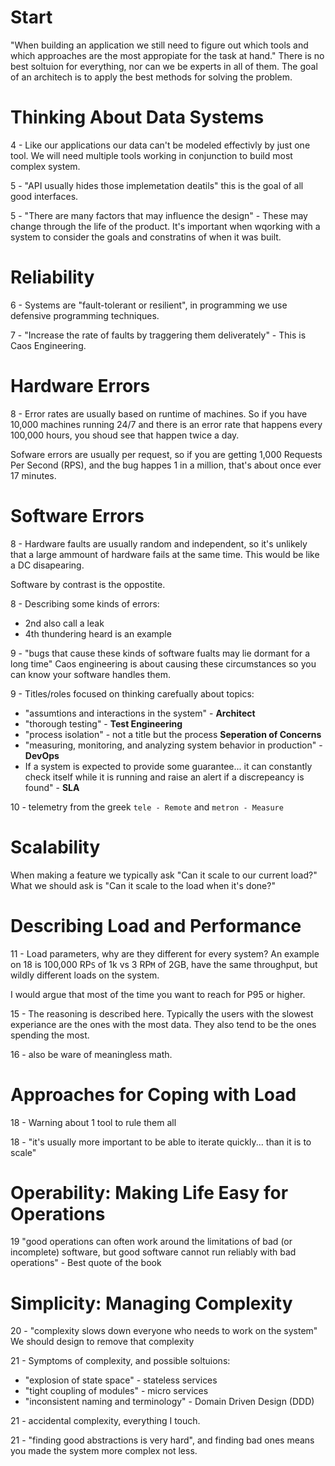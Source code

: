 # Start
"When building an application we still need to figure out which tools and which approaches are the most appropiate for the task at hand." There is no best soltuion for everything, nor can we be experts in all of them.  The goal of an architech is to apply the best methods for solving the problem.

# Thinking About Data Systems
4 - Like our applications our data can't be modeled effectivly by just one tool.  We will need multiple tools working in conjunction to build most complex system.

5 - "API usually hides those implemetation deatils" this is the goal of all good interfaces.

5 - "There are many factors that may influence the design" - These may change through the life of the product.  It's important when wqorking with a system to consider the goals and constratins of when it was built.

# Reliability
6 - Systems are "fault-tolerant or resilient", in programming we use defensive programming techniques.

7 - "Increase the rate of faults by traggering them deliverately" - This is Caos Engineering.

# Hardware Errors
8 - Error rates are usually based on runtime of machines.  So if you have 10,000 machines running 24/7 and there is an error rate that happens every 100,000 hours, you shoud see that happen twice a day.

Sofware errors are usually per request, so if you are getting 1,000 Requests Per Second (RPS), and the bug happes 1 in a million, that's about once ever 17 minutes.

# Software Errors
8 - Hardware faults are usually random and independent, so it's unlikely that a large ammount of hardware fails at the same time.  This would be like a DC disapearing.

Software by contrast is the oppostite.

8 - Describing some kinds of errors:
- 2nd also call a leak
- 4th thundering heard is an example

9 - "bugs that cause these kinds of software fualts may lie dormant for a long time" Caos engineering is about causing these circumstances so you can know your software handles them.

9 - Titles/roles focused on thinking carefually about topics:
- "assumtions and interactions in the system" - **Architect**
- "thorough testing" - **Test Engineering**
- "process isolation" - not a title but the process **Seperation of Concerns**
- "measuring, monitoring, and analyzing system behavior in production" - **DevOps**
- If a system is expected to provide some guarantee... it can constantly check itself while it is running and raise an alert if a discrepeancy is found" - **SLA**

10 - telemetry from the greek `tele - Remote` and `metron - Measure`

# Scalability
When making a feature we typically ask "Can it scale to our current load?"  What we should ask is "Can it scale to the load when it's done?"

# Describing Load and Performance
11 - Load parameters, why are they different for every system?
An example on 18 is 100,000 RP`S` of 1k vs 3 RP`M` of 2GB, have the same throughput, but wildly different loads on the system.

I would argue that most of the time you want to reach for P95 or higher.

15 - The reasoning is described here.  Typically the users with the slowest experiance are the ones with the most data.  They also tend to be the ones spending the most.

16 - also be ware of meaningless math.

# Approaches for Coping with Load
18 - Warning about 1 tool to rule them all

18 - "it's usually more important to be able to iterate quickly... than it is to scale" 

# Operability: Making Life Easy for Operations
19 "good operations can often work around the limitations of bad (or incomplete) software, but good software cannot run reliably with bad operations" - Best quote of the book

# Simplicity: Managing Complexity
20 - "complexity slows down everyone who needs to work on the system" We should design to remove that complexity

21 - Symptoms of complexity, and possible soltuions:
- "explosion of state space" - stateless services
- "tight coupling of modules" - micro services
- "inconsistent naming and terminology" - Domain Driven Design (DDD)

21 - accidental complexity, everything I touch.

21 - "finding good abstractions is very hard", and finding bad ones means you made the system more complex not less.
